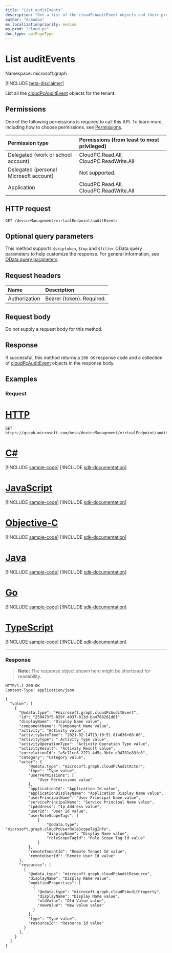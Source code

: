 ```yaml
---
title: "List auditEvents"
description: "Get a list of the cloudPcAuditEvent objects and their properties."
author: "ecmadao"
ms.localizationpriority: medium
ms.prod: "cloud-pc"
doc_type: apiPageType
---
```


# List auditEvents

Namespace: microsoft.graph

[!INCLUDE [beta-disclaimer](../../includes/beta-disclaimer.md)]

List all the [cloudPcAuditEvent](../resources/cloudpcauditevent.md) objects for the tenant.

## Permissions

One of the following permissions is required to call this API. To learn more, including how to choose permissions, see [Permissions](/graph/permissions-reference).

|Permission type|Permissions (from least to most privileged)|
|:---|:---|
|Delegated (work or school account)|CloudPC.Read.All, CloudPC.ReadWrite.All|
|Delegated (personal Microsoft account)|Not supported.|
|Application|CloudPC.Read.All, CloudPC.ReadWrite.All|

## HTTP request

<!-- {
  "blockType": "ignored"
}
-->

``` http
GET /deviceManagement/virtualEndpoint/auditEvents
```

## Optional query parameters

This method supports `$skiptoken`, `$top` and `$filter` OData query parameters to help customize the response. For general information, see [OData query parameters](/graph/query-parameters).

## Request headers

| Name          | Description               |
| :------------ | :------------------------ |
| Authorization | Bearer {token}. Required. |

## Request body

Do not supply a request body for this method.

## Response

If successful, this method returns a `200 OK` response code and a collection of [cloudPcAuditEvent](../resources/cloudpcauditevent.md) objects in the response body.

## Examples

### Request


# [HTTP](#tab/http)
<!-- {
  "blockType": "request",
  "name": "list_cloudpcauditevent"
}
-->

``` http
GET https://graph.microsoft.com/beta/deviceManagement/virtualEndpoint/auditEvents
```
# [C#](#tab/csharp)
[!INCLUDE [sample-code](../includes/snippets/csharp/list-cloudpcauditevent-csharp-snippets.md)]
[!INCLUDE [sdk-documentation](../includes/snippets/snippets-sdk-documentation-link.md)]

# [JavaScript](#tab/javascript)
[!INCLUDE [sample-code](../includes/snippets/javascript/list-cloudpcauditevent-javascript-snippets.md)]
[!INCLUDE [sdk-documentation](../includes/snippets/snippets-sdk-documentation-link.md)]

# [Objective-C](#tab/objc)
[!INCLUDE [sample-code](../includes/snippets/objc/list-cloudpcauditevent-objc-snippets.md)]
[!INCLUDE [sdk-documentation](../includes/snippets/snippets-sdk-documentation-link.md)]

# [Java](#tab/java)
[!INCLUDE [sample-code](../includes/snippets/java/list-cloudpcauditevent-java-snippets.md)]
[!INCLUDE [sdk-documentation](../includes/snippets/snippets-sdk-documentation-link.md)]

# [Go](#tab/go)
[!INCLUDE [sample-code](../includes/snippets/go/list-cloudpcauditevent-go-snippets.md)]
[!INCLUDE [sdk-documentation](../includes/snippets/snippets-sdk-documentation-link.md)]

# [TypeScript](#tab/typescript)
[!INCLUDE [sample-code](../includes/snippets/typescript/list-cloudpcauditevent-typescript-snippets.md)]
[!INCLUDE [sdk-documentation](../includes/snippets/snippets-sdk-documentation-link.md)]

---


### Response

>**Note:** The response object shown here might be shortened for readability.
<!-- {
  "blockType": "response",
  "truncated": true,
  "@odata.type": "microsoft.graph.cloudPcAuditEvent",
  "isCollection": true
}
-->

``` http
HTTP/1.1 200 OK
Content-Type: application/json

{
  "value": [
    {
      "@odata.type": "#microsoft.graph.cloudPcAuditEvent",
      "id": "250473f5-029f-4037-813d-ba4768201d61",
      "displayName": "Display Name value",
      "componentName": "Component Name value",  
      "activity": "Activity value",  
      "activityDateTime": "2021-02-14T13:10:51.814636+08:00",  
      "activityType": " Activity Type value",  
      "activityOperationType": "Activity Operation Type value",  
      "activityResult": "Activity Result value",  
      "correlationId": "a5c71cc6-2271-4d5c-9bfe-d94781e83fe6",  
      "category": "Category value",
      "actor": {
          "@odata.type": "microsoft.graph.cloudPcAuditActor",
          "type": "Type value",
          "userPermissions": [
              "User Permissions value"
          ],
          "applicationId": "Application Id value",
          "applicationDisplayName": "Application Display Name value",
          "userPrincipalName": "User Principal Name value",
          "servicePrincipalName": "Service Principal Name value",
          "ipAddress": "Ip Address value",
          "userId": "User Id value",
          "userRoleScopeTags": [
              {
                  "@odata.type": "microsoft.graph.cloudPcUserRoleScopeTagInfo",
                  "displayName": "Display Name value",
                  "roleScopeTagId": "Role Scope Tag Id value"
              }
          ],
          "remoteTenantId": "Remote Tenant Id value",
          "remoteUserId": "Remote User Id value"
      },
      "resources": [
        {
          "@odata.type": "microsoft.graph.cloudPcAuditResource",
          "displayName": "Display Name value",
          "modifiedProperties": [
            {
              "@odata.type": "microsoft.graph.cloudPcAuditProperty",
              "displayName": "Display Name value",
              "oldValue": "Old Value value",
              "newValue": "New Value value"
            }
          ],
          "type": "Type value",
          "resourceId": "Resource Id value"
        }
      ],
    }
  ]
}
```
